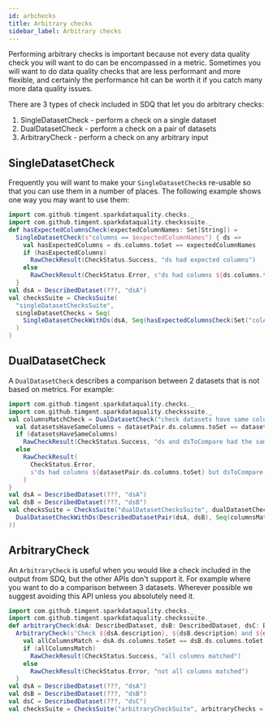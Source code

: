 ```yaml
---
id: arbchecks
title: Arbitrary checks
sidebar_label: Arbitrary checks
---
```

Performing arbitrary checks is important because not every data quality check you will want to do can be encompassed
in a metric. Sometimes you will want to do data quality checks that are less performant and more flexible, and
certainly the performance hit can be worth it if you catch many more data quality issues.

There are 3 types of check included in SDQ that let you do arbitrary checks:

1) SingleDatasetCheck - perform a check on a single dataset
2) DualDatasetCheck - perform a check on a pair of datasets
3) ArbitraryCheck - perform a check on any arbitrary input

## SingleDatasetCheck
Frequently you will want to make your `SingleDatasetCheck`s re-usable so that you can use them in a number of places.
The following example shows one way you may want to use them:
```scala mdoc:compile-only
import com.github.timgent.sparkdataquality.checks._
import com.github.timgent.sparkdataquality.checkssuite._
def hasExpectedColumnsCheck(expectedColumnNames: Set[String]) =
  SingleDatasetCheck(s"columns == $expectedColumnNames") { ds =>
    val hasExpectedColumns = ds.columns.toSet == expectedColumnNames
    if (hasExpectedColumns)
      RawCheckResult(CheckStatus.Success, "ds had expected columns")
    else
      RawCheckResult(CheckStatus.Error, s"ds had columns ${ds.columns.toSet} instead of expected columns")
  }
val dsA = DescribedDataset(???, "dsA")
val checksSuite = ChecksSuite(
  "singleDatasetChecksSuite",
  singleDatasetChecks = Seq(
    SingleDatasetCheckWithDs(dsA, Seq(hasExpectedColumnsCheck(Set("colA", "colB"))))
  )
)
```

## DualDatasetCheck
A `DualDatasetCheck` describes a comparison between 2 datasets that is not based on metrics. For example:
```scala mdoc:compile-only
import com.github.timgent.sparkdataquality.checks._
import com.github.timgent.sparkdataquality.checkssuite._
val columnsMatchCheck = DualDatasetCheck("check datasets have same columns") { datasetPair =>
  val datasetsHaveSameColumns = datasetPair.ds.columns.toSet == datasetPair.dsToCompare.columns.toSet
  if (datasetsHaveSameColumns)
    RawCheckResult(CheckStatus.Success, "ds and dsToCompare had the same columns")
  else
    RawCheckResult(
      CheckStatus.Error,
      s"ds had columns ${datasetPair.ds.columns.toSet} but dsToCompare had columns ${datasetPair.dsToCompare.columns.toSet}"
    )
}
val dsA = DescribedDataset(???, "dsA")
val dsB = DescribedDataset(???, "dsB")
val checksSuite = ChecksSuite("dualDatasetChecksSuite", dualDatasetChecks = Seq(
  DualDatasetCheckWithDs(DescribedDatasetPair(dsA, dsB), Seq(columnsMatchCheck))
))
```

## ArbitraryCheck
An `ArbitraryCheck` is useful when you would like a check included in the output from SDQ, but the other APIs don't
support it. For example where you want to do a comparison between 3 datasets. Wherever possible we suggest avoiding
this API unless you absolutely need it.
```scala mdoc:compile-only
import com.github.timgent.sparkdataquality.checks._
import com.github.timgent.sparkdataquality.checkssuite._
def arbitraryCheck(dsA: DescribedDataset, dsB: DescribedDataset, dsC: DescribedDataset) =
  ArbitraryCheck(s"Check ${dsA.description}, ${dsB.description} and ${dsC.description} all have the same columns") {
    val allColumnsMatch = dsA.ds.columns.toSet == dsB.ds.columns.toSet && dsA.ds.columns.toSet == dsC.ds.columns.toSet
    if (allColumnsMatch)
      RawCheckResult(CheckStatus.Success, "all columns matched")
    else
      RawCheckResult(CheckStatus.Error, "not all columns matched")
  }
val dsA = DescribedDataset(???, "dsA")
val dsB = DescribedDataset(???, "dsB")
val dsC = DescribedDataset(???, "dsC")
val checksSuite = ChecksSuite("arbitraryCheckSuite", arbitraryChecks = Seq(arbitraryCheck(dsA, dsB, dsC)))
```